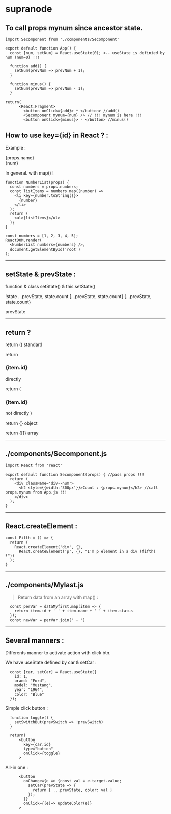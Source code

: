 # supranode

## To call props mynum since ancestor state.

```
import Secomponent from './components/Secomponent'

export default function App() {
  const [num, setNum] = React.useState(0); <-- useState is definied by num (num=0) !!!

  function add() {
    setNum(prevNum => prevNum + 1);
  }

  function minus() {
    setNum(prevNum => prevNum - 1);
  }

return(
      <React.Fragment>
        <button onClick={add}> + </button> //add()
        <Secomponent mynum={num} /> // !!! mynum is here !!!
        <button onClick={minus}> - </button> //minus()
```

## How to use key={id} in React ? :

Example :

<div key={props.id}>{props.name}</div>

<div key={num.toString()}>{num}</div>

In general. with map() !

```
function NumberList(props) {
  const numbers = props.numbers;
  const listItems = numbers.map((number) =>
    <li key={number.toString()}>
      {number}
    </li>
  );
  return (
    <ul>{listItems}</ul>
  );
}

const numbers = [1, 2, 3, 4, 5];
ReactDOM.render(
  <NumberList numbers={numbers} />,
  document.getElementById('root')
);
```

---

## setState & prevState :

function & class
setState() & this.setState()

!state
...prevState, state.count
[...prevState, state.count]
{...prevState, state.count}

prevState

---

## return ?

return () standard

return <h3>{item.id}</h3> directly

return (
  <h3>{item.id}</h3> not directly
)

return {} object

return {[]} array

---

## ./components/Secomponent.js

```
import React from 'react'

export default function Secomponent(props) { //pass props !!!
  return (
    <div className='div--num'>
      <h2 style={{width:'300px'}}>Count : {props.mynum}</h2> //call props.mynum from App.js !!!
    </div>
  );
}
```

---

## React.createElement :

```
const Fifth = () => {
  return (
    React.createElement('div', {},
      React.createElement('p', {}, "I'm p element in a div (fifth) !"))
  );
}
```
---

## ./components/Mylast.js

> Return data from an array with map() :

```
  const perVar = dataMyfirst.map(item => {
    return item.id + ' ' + item.name + ' ' + item.status
  });
  const newVar = perVar.join(' - ')
```

---

## Several manners :

Differents manner to activate action with click btn.

We have useState defined by car & setCar :

```
  const [car, setCar] = React.useState({
    id: 1,
    brand: "Ford",
    model: "Mustang",
    year: "1964",
    color: "Blue"
  });
```

Simple click button :

```
  function toggle() {
    setSwitchBut(prevSwitch => !prevSwitch)
  }

  return(
      <button
        key={car.id}
        type="button"
        onClick={toggle}
      >
```

All-in one :

```
      <button
        onChange={e => {const val = e.target.value;
          setCar(prevState => {
            return { ...prevState, color: val }
          });
        }}
        onClick={(e)=> updateColor(e)}
      >
```

